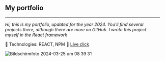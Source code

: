 <h2>My portfolio </h2>

-------
*Hi, this is my portfolio, updated for the year 2024. You'll find several projects there, although there are more on GitHub. I wrote this project myself in the React framework*


🔶 Technologies: REACT, NPM
🔶 [Live click](https://martynakiljan.github.io/new-portfolio-2024/) 
 



![Bildschirmfoto 2024-03-25 um 08 39 31](https://github.com/martynakiljan/new-portfolio-2024/assets/59742201/11901426-7b22-4cdd-9fe2-f07f0ab36a9a)
